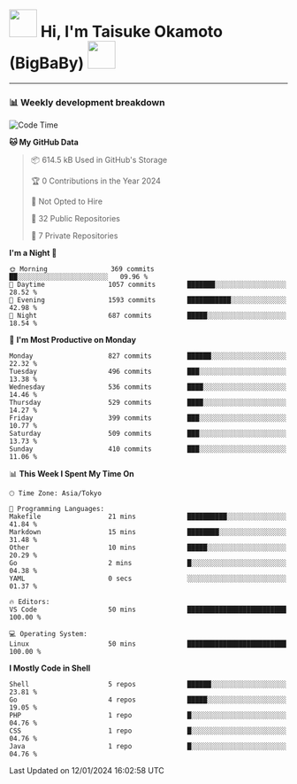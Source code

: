 <!-- Title -->
<h1>
    <img src="https://media.tenor.com/TlyRveJkgo4AAAAi/cloud-cloud-strife.gif" width="50"/> 
    Hi, I'm Taisuke Okamoto (BigBaBy) 
    <img src="https://media.tenor.com/TlyRveJkgo4AAAAi/cloud-cloud-strife.gif" width="50"/>
</h1>

---

<h3> 📊 Weekly development breakdown </h3>
<!-- waka-readme-stats -->

<!--START_SECTION:waka-->
![Code Time](http://img.shields.io/badge/Code%20Time-1%2C668%20hrs%2012%20mins-blue)

**🐱 My GitHub Data** 

> 📦 614.5 kB Used in GitHub's Storage 
 > 
> 🏆 0 Contributions in the Year 2024
 > 
> 🚫 Not Opted to Hire
 > 
> 📜 32 Public Repositories 
 > 
> 🔑 7 Private Repositories 
 > 
**I'm a Night 🦉** 

```text
🌞 Morning                369 commits         ██░░░░░░░░░░░░░░░░░░░░░░░   09.96 % 
🌆 Daytime                1057 commits        ███████░░░░░░░░░░░░░░░░░░   28.52 % 
🌃 Evening                1593 commits        ███████████░░░░░░░░░░░░░░   42.98 % 
🌙 Night                  687 commits         █████░░░░░░░░░░░░░░░░░░░░   18.54 % 
```
📅 **I'm Most Productive on Monday** 

```text
Monday                   827 commits         ██████░░░░░░░░░░░░░░░░░░░   22.32 % 
Tuesday                  496 commits         ███░░░░░░░░░░░░░░░░░░░░░░   13.38 % 
Wednesday                536 commits         ████░░░░░░░░░░░░░░░░░░░░░   14.46 % 
Thursday                 529 commits         ████░░░░░░░░░░░░░░░░░░░░░   14.27 % 
Friday                   399 commits         ███░░░░░░░░░░░░░░░░░░░░░░   10.77 % 
Saturday                 509 commits         ███░░░░░░░░░░░░░░░░░░░░░░   13.73 % 
Sunday                   410 commits         ███░░░░░░░░░░░░░░░░░░░░░░   11.06 % 
```


📊 **This Week I Spent My Time On** 

```text
🕑︎ Time Zone: Asia/Tokyo

💬 Programming Languages: 
Makefile                 21 mins             ██████████░░░░░░░░░░░░░░░   41.84 % 
Markdown                 15 mins             ████████░░░░░░░░░░░░░░░░░   31.48 % 
Other                    10 mins             █████░░░░░░░░░░░░░░░░░░░░   20.29 % 
Go                       2 mins              █░░░░░░░░░░░░░░░░░░░░░░░░   04.38 % 
YAML                     0 secs              ░░░░░░░░░░░░░░░░░░░░░░░░░   01.37 % 

🔥 Editors: 
VS Code                  50 mins             █████████████████████████   100.00 % 

💻 Operating System: 
Linux                    50 mins             █████████████████████████   100.00 % 
```

**I Mostly Code in Shell** 

```text
Shell                    5 repos             ██████░░░░░░░░░░░░░░░░░░░   23.81 % 
Go                       4 repos             █████░░░░░░░░░░░░░░░░░░░░   19.05 % 
PHP                      1 repo              █░░░░░░░░░░░░░░░░░░░░░░░░   04.76 % 
CSS                      1 repo              █░░░░░░░░░░░░░░░░░░░░░░░░   04.76 % 
Java                     1 repo              █░░░░░░░░░░░░░░░░░░░░░░░░   04.76 % 
```




 Last Updated on 12/01/2024 16:02:58 UTC
<!--END_SECTION:waka-->
